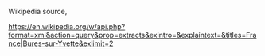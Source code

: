 Wikipedia source,

https://en.wikipedia.org/w/api.php?format=xml&action=query&prop=extracts&exintro=&explaintext=&titles=France|Bures-sur-Yvette&exlimit=2
